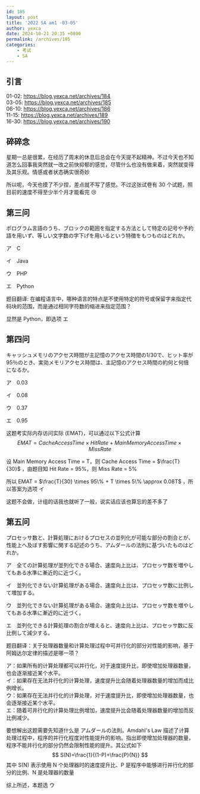 ```yaml
---
id: 185
layout: post
title: '2022 SA am1 -03-05'
author: yexca
date: 2024-10-21 20:35 +0800
permalink: /archives/185
categories:
    - 考试
    - SA
---  
```


## 引言

01-02: <https://blog.yexca.net/archives/184>  
03-05: <https://blog.yexca.net/archives/185>  
06-10: <https://blog.yexca.net/archives/186>  
11-15: <https://blog.yexca.net/archives/189>  
16-30: <https://blog.yexca.net/archives/190>

## 碎碎念

星期一总是很累，在经历了周末的休息后总会在今天提不起精神。不过今天也不知道怎么回事我突然就一改之前快抑郁的感觉，尽管什么也没有做来着，突然就变得及其乐观。情感或者状态确实很奇妙

所以呢，今天也摸了不少捏，差点就不写了感觉。不过这张试卷有 30 个试题，照目前的速度不得至少半个月才能看完 :cry:

## 第三问

ポログラム言語のうち、ブロックの範囲を指定する方法として特定の記号や予約語を用いず、等しい文字数の字下げを用いるという特徴をもつものはどれか。

ア　C

イ　Java

ウ　PHP

エ　Python

题目翻译: 在编程语言中，哪种语言的特点是不使用特定的符号或保留字来指定代码块的范围，而是通过相同字符数的缩进来指定范围？

显然是 Python，即选项 エ

## 第四问

キャッシュメモリのアクセス時間が主記憶のアクセス時間の1/30で、ヒット率が95％のとき、実効メモリアクセス時間は、主記憶のアクセス時間の約何と何倍になるか。

ア　0.03

イ　0.08

ウ　0.37

エ　0.95

这题考实际内存访问实际 (EMAT)，可以通过以下公式计算
$$
EMAT = Cache Access Time \times Hit Rate + Main Memory Access Time \times Miss Rate
$$


设 Main Memory Access Time = T，则 Cache Access Time = $\frac{T}{30}$ ，由题目知 Hit Rate = 95%，则 Miss Rate = 5%

所以 EMAT = $\frac{T}{30} \times 95\% + T \times 5\% \approx 0.08T$ ，所以答案为选项 イ

 这题不会做，计组的话我也就听了一般，说实话应该也算忘的差不多了

## 第五问

プロセッサ数と、計算処理におけるプロセスの並列化が可能な部分の割合とが、性能上へ及ぼす影響に関する記述のうち、アムダールの法則に基づいたものはどれか。

ア　全ての計算処理が並列化できる場合、速度向上比は、プロセッサ数を増やしてもある水準に漸近的に近づく。

イ　並列化できない計算処理がある場合、速度向上比は、プロセッサ数に比例して増加する。

ウ　並列化できない計算処理がある場合、速度向上比は、プロセッサ数を増やしてもある水準に漸近的に近づく。

エ　並列化できる計算処理の割合が増えると、速度向上比は、プロセッサ数に反比例して減少する。

题目翻译：关于处理器数量和计算处理过程中可并行化的部分对性能的影响，基于阿姆达尔定律的描述是哪一项？

ア：如果所有的计算处理都可以并行化，对于速度提升比，即使增加处理器数量，也会逐渐接近某个水平。  
イ：如果存在无法并行化的计算处理，速度提升比会随着处理器数量的增加而成比例增长。  
ウ：如果存在无法并行化的计算处理，对于速度提升比，即使增加处理器数量，也会逐渐接近某个水平。  
エ：随着可并行化的计算处理比例增加，速度提升比会随着处理器数量的增加而反比例减少。

要想解出这题需要先知道什么是 アムダールの法則。Amdahl's Law 描述了计算处理过程中，程序的并行化程度对性能提升的影响。指出即使增加处理器的数量，程序不能并行化的部分仍然会限制性能的提升。其公式如下
$$
S(N)=\frac{1}{(1-P)+\frac{P}{N}}
$$
其中 S(N) 表示使用 N 个处理器时的速度提升比、P 是程序中能够进行并行化的部分的比例、N 是处理器的数量

综上所述，本题选 ウ